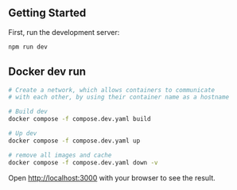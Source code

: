 ## Getting Started

First, run the development server:

```bash
npm run dev
```
## Docker dev run
```bash
# Create a network, which allows containers to communicate
# with each other, by using their container name as a hostname

# Build dev
docker compose -f compose.dev.yaml build

# Up dev
docker compose -f compose.dev.yaml up

# remove all images and cache
docker compose -f compose.dev.yaml down -v
```

Open [http://localhost:3000](http://localhost:3000) with your browser to see the result.
